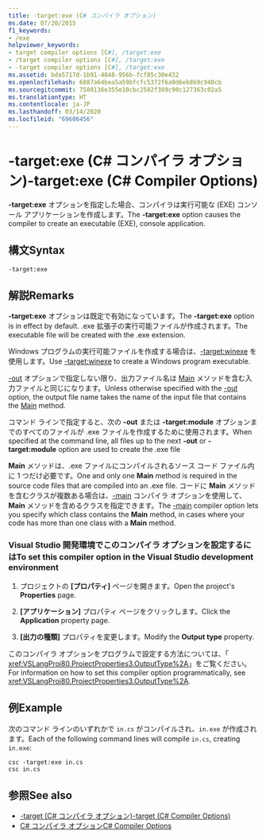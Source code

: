 ```yaml
---
title: -target:exe (C# コンパイラ オプション)
ms.date: 07/20/2015
f1_keywords:
- /exe
helpviewer_keywords:
- target compiler options [C#], /target:exe
- /target compiler options [C#], /target:exe
- -target compiler options [C#], /target:exe
ms.assetid: bda5717d-1b91-4848-956b-fcf85c30e432
ms.openlocfilehash: 6087a64bea5a59bfcfc5372f6a9d6eb8b9c940cb
ms.sourcegitcommit: 7588136e355e10cbc2582f389c90c127363c02a5
ms.translationtype: HT
ms.contentlocale: ja-JP
ms.lasthandoff: 03/14/2020
ms.locfileid: "69606456"
---
```

# <a name="-targetexe-c-compiler-options"></a><span data-ttu-id="87927-102">-target:exe (C# コンパイラ オプション)</span><span class="sxs-lookup"><span data-stu-id="87927-102">-target:exe (C# Compiler Options)</span></span>
<span data-ttu-id="87927-103">**-target:exe** オプションを指定した場合、コンパイラは実行可能な (EXE) コンソール アプリケーションを作成します。</span><span class="sxs-lookup"><span data-stu-id="87927-103">The **-target:exe** option causes the compiler to create an executable (EXE), console application.</span></span>  
  
## <a name="syntax"></a><span data-ttu-id="87927-104">構文</span><span class="sxs-lookup"><span data-stu-id="87927-104">Syntax</span></span>  
  
```console  
-target:exe  
```  
  
## <a name="remarks"></a><span data-ttu-id="87927-105">解説</span><span class="sxs-lookup"><span data-stu-id="87927-105">Remarks</span></span>  
 <span data-ttu-id="87927-106">**-target:exe** オプションは既定で有効になっています。</span><span class="sxs-lookup"><span data-stu-id="87927-106">The **-target:exe** option is in effect by default.</span></span> <span data-ttu-id="87927-107">.exe 拡張子の実行可能ファイルが作成されます。</span><span class="sxs-lookup"><span data-stu-id="87927-107">The executable file will be created with the .exe extension.</span></span>  
  
 <span data-ttu-id="87927-108">Windows プログラムの実行可能ファイルを作成する場合は、[-target:winexe](./target-winexe-compiler-option.md) を使用します。</span><span class="sxs-lookup"><span data-stu-id="87927-108">Use [-target:winexe](./target-winexe-compiler-option.md) to create a Windows program executable.</span></span>  
  
 <span data-ttu-id="87927-109">[-out](./out-compiler-option.md) オプションで指定しない限り、出力ファイル名は [Main](../../programming-guide/main-and-command-args/index.md) メソッドを含む入力ファイルと同じになります。</span><span class="sxs-lookup"><span data-stu-id="87927-109">Unless otherwise specified with the [-out](./out-compiler-option.md) option, the output file name takes the name of the input file that contains the [Main](../../programming-guide/main-and-command-args/index.md) method.</span></span>  
  
 <span data-ttu-id="87927-110">コマンド ラインで指定すると、次の **-out** または **-target:module** オプションまでのすべてのファイルが .exe ファイルを作成するために使用されます。</span><span class="sxs-lookup"><span data-stu-id="87927-110">When specified at the command line, all files up to the next **-out** or **-target:module** option are used to create the .exe file</span></span>  
  
 <span data-ttu-id="87927-111">**Main** メソッドは、.exe ファイルにコンパイルされるソース コード ファイル内に 1 つだけ必要です。</span><span class="sxs-lookup"><span data-stu-id="87927-111">One and only one **Main** method is required in the source code files that are compiled into an .exe file.</span></span> <span data-ttu-id="87927-112">コードに **Main** メソッドを含むクラスが複数ある場合は、[-main](./main-compiler-option.md) コンパイラ オプションを使用して、**Main** メソッドを含めるクラスを指定できます。</span><span class="sxs-lookup"><span data-stu-id="87927-112">The [-main](./main-compiler-option.md) compiler option lets you specify which class contains the **Main** method, in cases where your code has more than one class with a **Main** method.</span></span>  
  
### <a name="to-set-this-compiler-option-in-the-visual-studio-development-environment"></a><span data-ttu-id="87927-113">Visual Studio 開発環境でこのコンパイラ オプションを設定するには</span><span class="sxs-lookup"><span data-stu-id="87927-113">To set this compiler option in the Visual Studio development environment</span></span>  
  
1. <span data-ttu-id="87927-114">プロジェクトの **[プロパティ]** ページを開きます。</span><span class="sxs-lookup"><span data-stu-id="87927-114">Open the project's **Properties** page.</span></span>  
  
2. <span data-ttu-id="87927-115">**[アプリケーション]** プロパティ ページをクリックします。</span><span class="sxs-lookup"><span data-stu-id="87927-115">Click the **Application** property page.</span></span>  
  
3. <span data-ttu-id="87927-116">**[出力の種類]** プロパティを変更します。</span><span class="sxs-lookup"><span data-stu-id="87927-116">Modify the **Output type** property.</span></span>  
  
 <span data-ttu-id="87927-117">このコンパイラ オプションをプログラムで設定する方法については、「 <xref:VSLangProj80.ProjectProperties3.OutputType%2A>」をご覧ください。</span><span class="sxs-lookup"><span data-stu-id="87927-117">For information on how to set this compiler option programmatically, see <xref:VSLangProj80.ProjectProperties3.OutputType%2A>.</span></span>  
  
## <a name="example"></a><span data-ttu-id="87927-118">例</span><span class="sxs-lookup"><span data-stu-id="87927-118">Example</span></span>  
 <span data-ttu-id="87927-119">次のコマンド ラインのいずれかで `in.cs` がコンパイルされ、`in.exe` が作成されます。</span><span class="sxs-lookup"><span data-stu-id="87927-119">Each of the following command lines will compile `in.cs`, creating `in.exe`:</span></span>  
  
```console  
csc -target:exe in.cs  
csc in.cs  
```  
  
## <a name="see-also"></a><span data-ttu-id="87927-120">参照</span><span class="sxs-lookup"><span data-stu-id="87927-120">See also</span></span>

- [<span data-ttu-id="87927-121">-target (C# コンパイラ オプション)</span><span class="sxs-lookup"><span data-stu-id="87927-121">-target (C# Compiler Options)</span></span>](./target-compiler-option.md)
- [<span data-ttu-id="87927-122">C# コンパイラ オプション</span><span class="sxs-lookup"><span data-stu-id="87927-122">C# Compiler Options</span></span>](./index.md)
